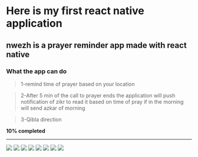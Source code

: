 # Here is my first react native application
## nwezh is a prayer reminder app made with react native
### What the app can do

> 1-remind time of prayer based on your location

> 2-After 5 min of the call to prayer ends the application will push notification of zikr to read it based on time of pray if in the morning will send azkar of morning

> 3-Qibla direction

**10% completed**

****

![](https://github.com/ahmadsoran/react-native-Nwezh-App/blob/master/assets/nwezh3.jpg)
![](https://github.com/ahmadsoran/react-native-Nwezh-App/blob/master/assets/nwezh1.jpg)
![](https://github.com/ahmadsoran/react-native-Nwezh-App/blob/master/assets/nwezh2.jpg)
![](https://github.com/ahmadsoran/react-native-Nwezh-App/blob/master/assets/nwezh4.jpg)
![](https://github.com/ahmadsoran/react-native-Nwezh-App/blob/master/assets/nwezh5.jpg)
![](https://github.com/ahmadsoran/react-native-Nwezh-App/blob/master/assets/nwezh6.jpg)
![](https://github.com/ahmadsoran/react-native-Nwezh-App/blob/master/assets/nwezh7.jpg)
![](https://github.com/ahmadsoran/react-native-Nwezh-App/blob/master/assets/nwezh8.jpg)
